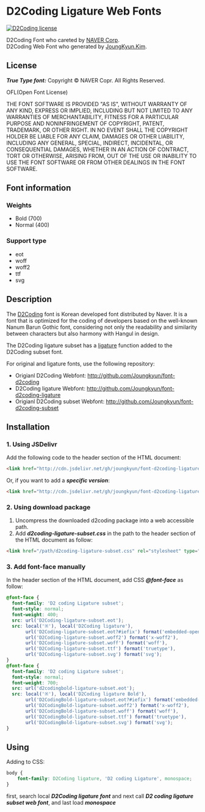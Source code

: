 D2Coding Ligature Web Fonts
====
[![D2Coding license](https://img.shields.io/badge/License-OFL-blue.svg)](https://raw.githubusercontent.com/Joungkyun/font-d2coding/master/license)

D2Coding Font who careted by [NAVER Corp](http://dev.naver.com/projects/d2coding).<br>
D2Coding Web Font who generated by [JoungKyun.Kim](http://oops.org/).

## License

___True Type font:___ Copyright &copy; NAVER Copr. All Rights Reserved.

OFL(Open Font License)

THE FONT SOFTWARE IS PROVIDED "AS IS", WITHOUT WARRANTY OF ANY KIND,
EXPRESS OR IMPLIED, INCLUDING BUT NOT LIMITED TO ANY WARRANTIES OF
MERCHANTABILITY, FITNESS FOR A PARTICULAR PURPOSE AND NONINFRINGEMENT
OF COPYRIGHT, PATENT, TRADEMARK, OR OTHER RIGHT. IN NO EVENT SHALL THE
COPYRIGHT HOLDER BE LIABLE FOR ANY CLAIM, DAMAGES OR OTHER LIABILITY,
INCLUDING ANY GENERAL, SPECIAL, INDIRECT, INCIDENTAL, OR CONSEQUENTIAL
DAMAGES, WHETHER IN AN ACTION OF CONTRACT, TORT OR OTHERWISE, ARISING
FROM, OUT OF THE USE OR INABILITY TO USE THE FONT SOFTWARE OR FROM
OTHER DEALINGS IN THE FONT SOFTWARE.

## Font information

### Weights
 * Bold (700)
 * Normal (400)

### Support type
 * eot
 * woff
 * woff2
 * ttf
 * svg

## Description

The [D2Coding](https://github.com/naver/d2codingfont) font is Korean developed font distributed by Naver. It is a font that is optimized for the coding of developers based on the well-known Nanum Barun Gothic font, considering not only the readability and similarity between characters but also harmony with Hangul in design.

The D2Coding ligature subset has a [ligature](https://en.wikipedia.org/wiki/Typographic_ligature) function added to the D2Coding subset font.

For original and ligature fonts, use the following repository:

- Origianl D2Coding Webfont: http://github.com/Joungkyun/font-d2coding
- D2Coding ligature Webfont: http://github.com/Joungkyun/font-d2coding-ligature
- Origianl D2Coding subset Webfont: http://github.com/Joungkyun/font-d2coding-subset


## Installation

### 1. Using JSDelivr

Add the following code to the header section of the HTML document:

```html
<link href="http://cdn.jsdelivr.net/gh/joungkyun/font-d2coding-ligature-subset/d2coding-ligature-subset.css" rel="stylesheet" type="text/css">
```

Or, if you want to add a ___specific version___:

```html
<link href="http://cdn.jsdelivr.net/gh/joungkyun/font-d2coding-ligature-subset@1.3.2/d2coding-ligature-subset.css" rel="stylesheet" type="text/css">
```

### 2. Using download package

1. Uncompress the downloaded d2coding package into a web accessible path.
2. Add ___d2coding-ligature-subset.css___ in the path to the header section of the HTML document as follow:

```html
<link href="/path/d2coding-ligature-subset.css" rel="stylesheet" type="text/css">
```

### 3. Add font-face manually

In the header section of the HTML document, add CSS ___@font-face___ as follow:

```css
@font-face {
  font-family: 'D2 coding Ligature subset';
  font-style: normal;
  font-weight: 400;
  src: url('D2Coding-ligature-subset.eot');
  src: local('※'), local('D2Coding ligature'),
       url('D2Coding-ligature-subset.eot?#iefix') format('embedded-opentype'),
       url('D2Coding-ligature-subset.woff2') format('x-woff2'),
       url('D2Coding-ligature-subset.woff') format('woff'),
       url('D2Coding-ligature-subset.ttf') format('truetype'),
       url('D2Coding-ligature-subset.svg') format('svg');
}
@font-face {
  font-family: 'D2 coding Ligature subset';
  font-style: normal;
  font-weight: 700;
  src: url('d2codingbold-ligature-subset.eot');
  src: local('※'), local('D2Coding ligature Bold'),
       url('D2CodingBold-ligature-subset.eot?#iefix') format('embedded-opentype'),
       url('D2CodingBold-ligature-subset.woff2') format('x-woff2'),
       url('D2CodingBold-ligature-subset.woff') format('woff'),
       url('D2CodingBold-ligature-subset.ttf') format('truetype'),
       url('D2CodingBold-ligature-subset.svg') format('svg');
}

```

## Using

Adding to CSS:

```css
body {
	font-family: D2Coding ligature, 'D2 coding Ligature', monospace;
}
```

first, search local ___D2Coding ligature font___ and next call ___D2 coding ligature subset web font___, and last load ___monospace___


